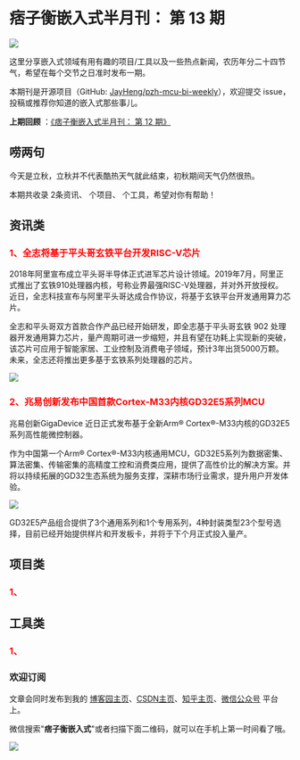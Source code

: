 # 痞子衡嵌入式半月刊： 第 13 期

![](http://henjay724.com/image/cnblogs/pzh_mcu_bi_weekly.PNG)

这里分享嵌入式领域有用有趣的项目/工具以及一些热点新闻，农历年分二十四节气，希望在每个交节之日准时发布一期。

本期刊是开源项目（GitHub: [JayHeng/pzh-mcu-bi-weekly](https://github.com/JayHeng/pzh-mcu-bi-weekly)），欢迎提交 issue，投稿或推荐你知道的嵌入式那些事儿。

**上期回顾** ：[《痞子衡嵌入式半月刊： 第 12 期》](https://www.cnblogs.com/henjay724/p/13363449.html)

## 唠两句

今天是立秋，立秋并不代表酷热天气就此结束，初秋期间天气仍然很热。

本期共收录 2条资讯、 个项目、 个工具，希望对你有帮助！

## 资讯类

### <font color="red">1、全志将基于平头哥玄铁平台开发RISC-V芯片</font>

2018年阿里宣布成立平头哥半导体正式进军芯片设计领域。2019年7月，阿里正式推出了玄铁910处理器内核，号称业界最强RISC-V处理器，并对外开放授权。近日，全志科技宣布与阿里平头哥达成合作协议，将基于玄铁平台开发通用算力芯片。

全志和平头哥双方首款合作产品已经开始研发，即全志基于平头哥玄铁 902 处理器开发通用算力芯片，量产周期可进一步缩短，并且有望在功耗上实现新的突破，该芯片可应用于智能家居、工业控制及消费电子领域，预计3年出货5000万颗。未来，全志还将推出更多基于玄铁系列处理器的芯片。

![](http://henjay724.com/image/biweekly/t-head_E902_block_diagram.PNG)

### <font color="red">2、兆易创新发布中国首款Cortex-M33内核GD32E5系列MCU</font>

兆易创新GigaDevice 近日正式发布基于全新Arm® Cortex®-M33内核的GD32E5系列高性能微控制器。

作为中国第一个Arm® Cortex®-M33内核通用MCU，GD32E5系列为数据密集、算法密集、传输密集的高精度工控和消费类应用，提供了高性价比的解决方案。并将以持续拓展的GD32生态系统为服务支撑，深耕市场行业需求，提升用户开发体验。

![](http://henjay724.com/image/biweekly/GD32E5_Series.png)

GD32E5产品组合提供了3个通用系列和1个专用系列，4种封装类型23个型号选择，目前已经开始提供样片和开发板卡，并将于下个月正式投入量产。

## 项目类

### <font color="red">1、</font>



## 工具类

### <font color="red">1、</font>





### 欢迎订阅

文章会同时发布到我的 [博客园主页](https://www.cnblogs.com/henjay724/)、[CSDN主页](https://blog.csdn.net/henjay724)、[知乎主页](https://www.zhihu.com/people/henjay724)、[微信公众号](http://weixin.sogou.com/weixin?type=1&query=痞子衡嵌入式) 平台上。

微信搜索"__痞子衡嵌入式__"或者扫描下面二维码，就可以在手机上第一时间看了哦。

![](http://henjay724.com/image/github/pzhMcu_qrcode_258x258.jpg)


